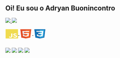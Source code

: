 ## Oi! Eu sou o Adryan Buonincontro
 <div>
  <a href="https://github.com/Adryan-dev">
  <img height="180em" style="display: inline_block" src="https://github-readme-stats.vercel.app/api?username=Adryan-dev&show_icons=true&theme=tokyonight&include_all_commits=true&count_private=true"/>
  <img height="180em" style="display: inline_block" src="https://github-readme-stats.vercel.app/api/top-langs/?username=Adryan-dev&layout=compact&langs_count=16&theme=tokyonight"/>
<div>
<div style="display: inline_block"><br>
  <img align="center" alt="Adryan-Js" height="30" width="40" src="https://raw.githubusercontent.com/devicons/devicon/master/icons/javascript/javascript-plain.svg">
  <img align="center" alt="Adryan-HTML" height="30" width="40" src="https://raw.githubusercontent.com/devicons/devicon/master/icons/html5/html5-original.svg">
  <img align="center" alt="Adryan-CSS" height="30" width="40" src="https://raw.githubusercontent.com/devicons/devicon/master/icons/css3/css3-original.svg">
</div>
  
  ##
  
  <div>
  <a href="mailto: contatoadryandev@gmail.com"><img src="https://img.shields.io/badge/-Gmail-%23EA4335?style=for-the-badge&logo=gmail&logoColor=white" target="_blank"></a>
  <a href="https://www.linkedin.com/in/adryan-buonincontro-53468b1b5/" target="_blank"><img src="https://img.shields.io/badge/-LinkedIn-%230077B5?style=for-the-badge&logo=linkedin&logoColor=white" target="_blank"></a>
  <a href="https://www.youtube.com/channel/" target="_blank"><img src="https://img.shields.io/badge/-Youtube-%23333?style=for-the-badge&logo=youtube&logoColor=white" target="_blank"></a>
  <a href="https://www.instagram.com/adryanbuonincontro/" target="_blank"><img src="https://img.shields.io/badge/-Instagram-%23E4405F?style=for-the-badge&logo=instagram&logoColor=white" target="_blank"></a>
</div>

